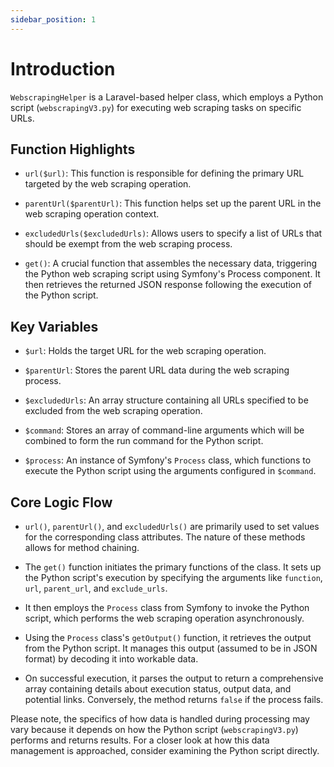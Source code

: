 ```yaml
---
sidebar_position: 1
---
```


# Introduction

`WebscrapingHelper` is a Laravel-based helper class, which employs a Python script (`webscrapingV3.py`) for executing web scraping tasks on specific URLs.

## Function Highlights

- `url($url)`: This function is responsible for defining the primary URL targeted by the web scraping operation.

- `parentUrl($parentUrl)`: This function helps set up the parent URL in the web scraping operation context.

- `excludedUrls($excludedUrls)`: Allows users to specify a list of URLs that should be exempt from the web scraping process.

- `get()`: A crucial function that assembles the necessary data, triggering the Python web scraping script using Symfony's Process component. It then retrieves the returned JSON response following the execution of the Python script.

## Key Variables

- `$url`: Holds the target URL for the web scraping operation.

- `$parentUrl`: Stores the parent URL data during the web scraping process.

- `$excludedUrls`: An array structure containing all URLs specified to be excluded from the web scraping operation.

- `$command`: Stores an array of command-line arguments which will be combined to form the run command for the Python script.

- `$process`: An instance of Symfony's `Process` class, which functions to execute the Python script using the arguments configured in `$command`.

## Core Logic Flow

- `url()`, `parentUrl()`, and `excludedUrls()` are primarily used to set values for the corresponding class attributes. The nature of these methods allows for method chaining.

- The `get()` function initiates the primary functions of the class. It sets up the Python script's execution by specifying the arguments like `function`, `url`, `parent_url`, and `exclude_urls`.

- It then employs the `Process` class from Symfony to invoke the Python script, which performs the web scraping operation asynchronously.

- Using the `Process` class's `getOutput()` function, it retrieves the output from the Python script. It manages this output (assumed to be in JSON format) by decoding it into workable data.

- On successful execution, it parses the output to return a comprehensive array containing details about execution status, output data, and potential links. Conversely, the method returns `false` if the process fails.

Please note, the specifics of how data is handled during processing may vary because it depends on how the Python script (`webscrapingV3.py`) performs and returns results. For a closer look at how this data management is approached, consider examining the Python script directly.
